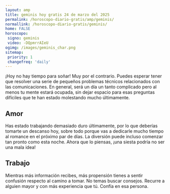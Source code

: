 ```yaml
---
layout: amp
title: geminis hoy gratis 24 de marzo del 2025 
permalink: /horoscopo-diario-gratis/amp/geminis/
normallink: /horoscopo-diario-gratis/geminis/
home: FALSE
horoscopo:
 signo: geminis
 video: -DQpmrrAIeU
ogimg: /images/geminis_char.png
sitemap:
 priority: 1
 changefreq: 'daily'
---
```



¡Hoy no hay tiempo para soñar! Muy por el contrario. Puedes esperar tener que resolver una serie de pequeños problemas técnicos relacionados con las comunicaciones. En general, será un día un tanto complicado pero al menos tu mente estará ocupada, sin dejar espacio para esas preguntas difíciles que te han estado molestando mucho últimamente.

## Amor

Has estado trabajando demasiado duro últimamente, por lo que deberías tomarte un descanso hoy, sobre todo porque vas a dedicarle mucho tiempo al romance en el próximo par de días. La diversión puede incluso comenzar tan pronto como esta noche. Ahora que lo piensas, ¡una siesta podría no ser una mala idea!

## Trabajo

Mientras más información recibes, más propensión tienes a sentir confusión respecto al camino a tomar. No temas buscar consejos. Recurre a alguien mayor y con más experiencia que tú. Confía en esa persona.